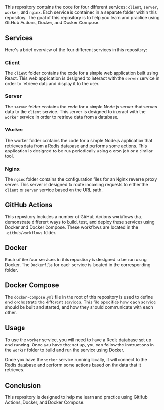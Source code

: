 This repository contains the code for four different services: `client`, `server`, `worker`, and `nginx`. Each service is contained in a separate folder within this repository. The goal of this repository is to help you learn and practice using GitHub Actions, Docker, and Docker Compose.

## Services

Here's a brief overview of the four different services in this repository:

### Client

The `client` folder contains the code for a simple web application built using React. This web application is designed to interact with the `server` service in order to retrieve data and display it to the user.

### Server

The `server` folder contains the code for a simple Node.js server that serves data to the `client` service. This server is designed to interact with the `worker` service in order to retrieve data from a database.

### Worker

The worker folder contains the code for a simple Node.js application that retrieves data from a Redis database and performs some actions. This application is designed to be run periodically using a cron job or a similar tool.

### Nginx

The `nginx` folder contains the configuration files for an Nginx reverse proxy server. This server is designed to route incoming requests to either the `client` or `server` service based on the URL path.

## GitHub Actions

This repository includes a number of GitHub Actions workflows that demonstrate different ways to build, test, and deploy these services using Docker and Docker Compose. These workflows are located in the `.github/workflows` folder.

## Docker

Each of the four services in this repository is designed to be run using Docker. The `Dockerfile` for each service is located in the corresponding folder.

## Docker Compose

The `docker-compose.yml` file in the root of this repository is used to define and orchestrate the different services. This file specifies how each service should be built and started, and how they should communicate with each other.

## Usage

To use the `worker` service, you will need to have a Redis database set up and running. Once you have that set up, you can follow the instructions in the `worker` folder to build and run the service using Docker.

Once you have the `worker` service running locally, it will connect to the Redis database and perform some actions based on the data that it retrieves.

## Conclusion

This repository is designed to help me learn and practice using GitHub Actions, Docker, and Docker Compose.
